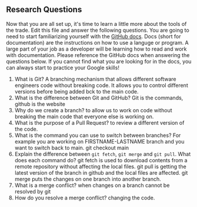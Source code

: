 ## Research Questions 

Now that you are all set up, it's time to learn a little more about the tools of the trade. Edit this file and answer the following questions. You are going to need to start familiarizing yourself with the [GitHub docs](https://docs.github.com/en). Docs (short for documentation) are the instructions on how to use a languge or program. A large part of your job as a developer will be learning how to read and work with documentation. Please reference the GitHub docs when answering the questions below. If you cannot find what you are looking for in the docs, you can always start to practice your Google skills!

1. What is Git? A branching mechanism that allows different software engineers code without breaking code. It allows you to control different versions before being added bck to the main code.
2. What is the difference between Git and GitHub? Git is the commands, github is the website
3. Why do we create a branch? to allow us to work on code without breaking the main code that everyone else is working on. 
4. What is the purpose of a Pull Request? to review a different version of the code. 
5. What is the command you can use to switch between branches? For example you are working on FIRSTNAME-LASTNAME branch and you want to switch back to main. git checkout main
6. Explain the difference between `git fetch`, `git merge` and `git pull`. What does each command do? git fetch is used to download contents from a remote repository without affecting the local files.
git pull is getting the latest version of the branch in github and the local files are affected.
git merge puts the changes on one branch into another branch. 
7. What is a merge conflict? when changes on a branch cannot be resolved by git
8. How do you resolve a merge conflict? changing the code. 
